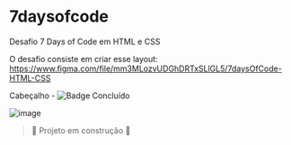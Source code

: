 # 7daysofcode
Desafio 7 Days of Code em HTML e CSS

O desafio consiste em criar esse layout: https://www.figma.com/file/mm3MLozvUDGhDRTxSLlGL5/7daysOfCode-HTML-CSS

Cabeçalho - ![Badge Concluído](http://img.shields.io/static/v1?label=status&message=concluido&color=pink&?style=plastic&logo)

![image](https://user-images.githubusercontent.com/76563745/161436820-cb36d70d-947e-4377-9986-f24568702306.png)

> :construction: Projeto em construção :construction:
